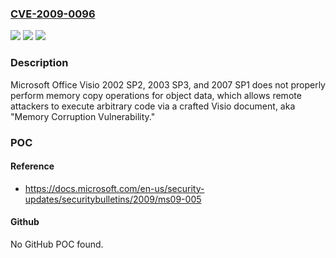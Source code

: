 ### [CVE-2009-0096](https://cve.mitre.org/cgi-bin/cvename.cgi?name=CVE-2009-0096)
![](https://img.shields.io/static/v1?label=Product&message=n%2Fa&color=blue)
![](https://img.shields.io/static/v1?label=Version&message=n%2Fa&color=blue)
![](https://img.shields.io/static/v1?label=Vulnerability&message=n%2Fa&color=brighgreen)

### Description

Microsoft Office Visio 2002 SP2, 2003 SP3, and 2007 SP1 does not properly perform memory copy operations for object data, which allows remote attackers to execute arbitrary code via a crafted Visio document, aka "Memory Corruption Vulnerability."

### POC

#### Reference
- https://docs.microsoft.com/en-us/security-updates/securitybulletins/2009/ms09-005

#### Github
No GitHub POC found.

